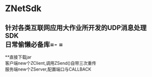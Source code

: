 # ZNetSdk
针对各类互联网应用大作业所开发的UDP消息处理SDK   
日常偷懒必备库=- =   
----
**直接下载jar  
客户端new个ZClient,调用ZSend()自带三次重传   
服务端new个ZServer,配置端口与CALLBACK   

